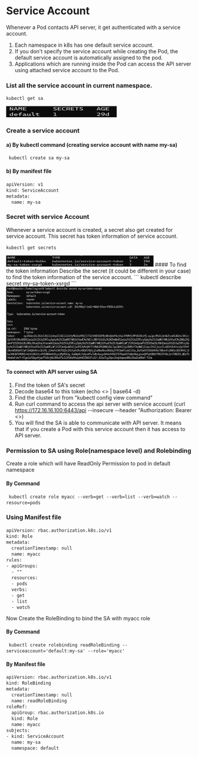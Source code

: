 # Service Account
 Whenever a Pod contacts API server, it get authenticated with a service account.
 1. Each namespace in k8s has one default service account.
 2. If you don't specify the service account while creating the Pod, the default service account is automatically assigned to the pod.
 3. Applications which are running inside the Pod can access the API server using attached service account to the Pod.

### List all the service account in current namespace.
```" 
kubectl get sa
```
<img src="https://github.com/kmitsolution/Kubernetes/blob/main/CKAD/images/01sa.jpg" width=300 height=30/>

### Create a service account
#### a) By kubectl command (creating service account with name my-sa)
```
 kubectl create sa my-sa
```
#### b) By manifest file
```
apiVersion: v1
kind: ServiceAccount
metadata:
  name: my-sa
```
### Secret with service Account
Whenever a service account is created, a secret also get created for service account. This secret has token information of service account.
```
kubectl get secrets
```
<img src="https://github.com/kmitsolution/Kubernetes/blob/main/CKAD/images/02sa.jpg" width=400 height=30/>
#### To find the token information
Describe the secret (it could be different in your case) to find the token information of the service account.
```
kubectl describe secret my-sa-token-xsrgd
```
<img src="https://github.com/kmitsolution/Kubernetes/blob/main/CKAD/images/03sa.jpg" width=700 height=200/>

#### To connect with API server using SA
1. Find the token of SA's secret
2. Decode base64 to this token (echo <<Token>> | base64 -d)
3. Find the cluster url from "kubectl config view command"
4. Run curl command to access the api server with service account (curl  https://172.16.16.100:6443/api --insecure --header "Authorization: Bearer <<decoded token>>)
5. You will find the SA is able to communicate with API server. It means that if you create a Pod with this service account then it has access to API server. 
 
### Permission to SA using Role(namespace level) and Rolebinding
Create a role which will have ReadOnly Permission to pod in default namespace
#### By Command
```
 kubectl create role myacc --verb=get --verb=list --verb=watch --resource=pods
```
### Using Manifest file
```
apiVersion: rbac.authorization.k8s.io/v1
kind: Role
metadata:
  creationTimestamp: null
  name: myacc
rules:
- apiGroups:
  - ""
  resources:
  - pods
  verbs:
  - get
  - list
  - watch
```
Now Create the RoleBinding to bind the SA with myacc role
#### By Command
``` 
 kubectl create rolebinding readRoleBinding --serviceaccount='default:my-sa' --role='myacc'
```
#### By Manifest file
```
apiVersion: rbac.authorization.k8s.io/v1
kind: RoleBinding
metadata:
  creationTimestamp: null
  name: readRoleBinding
roleRef:
  apiGroup: rbac.authorization.k8s.io
  kind: Role
  name: myacc
subjects:
- kind: ServiceAccount
  name: my-sa
  namespace: default
```


